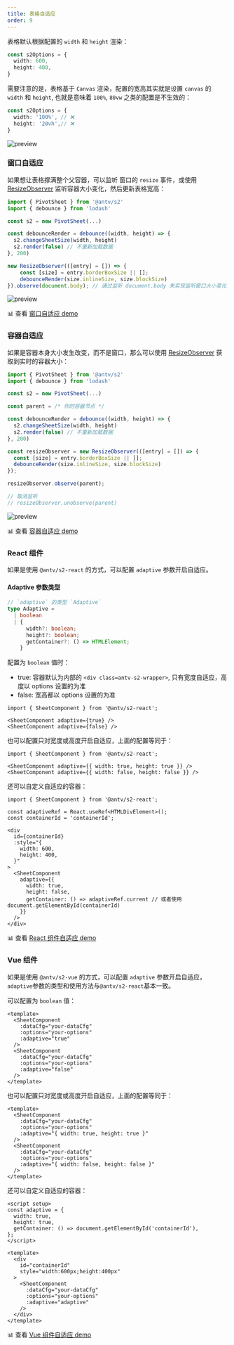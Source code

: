 ```yaml
---
title: 表格自适应
order: 9
---
```


表格默认根据配置的 `width` 和 `height` 渲染：

```ts
const s2Options = {
  width: 600,
  height: 400,
}
```

需要注意的是，表格基于 `Canvas` 渲染，配置的宽高其实就是设置 `canvas` 的 `width` 和 `height`, 也就是意味着 `100%`, `80vw` 之类的配置是不生效的：

```ts
const s2Options = {
  width: '100%', // ❌
  height: '20vh',// ❌
}
```

![preview](https://gw.alipayobjects.com/zos/antfincdn/WmM9%24SLfu/2396a53f-8946-497a-9e68-fd89f01077ff.png)

### 窗口自适应

如果想让表格撑满整个父容器，可以监听 窗口的 `resize` 事件，或使用 [ResizeObserver](https://developer.mozilla.org/zh-CN/docs/Web/API/ResizeObserver) 监听容器大小变化，然后更新表格宽高：

```ts
import { PivotSheet } from '@antv/s2'
import { debounce } from 'lodash'

const s2 = new PivotSheet(...)

const debounceRender = debounce((width, height) => {
  s2.changeSheetSize(width, height)
  s2.render(false) // 不重新加载数据
}, 200)

new ResizeObserver(([entry] = []) => {
    const [size] = entry.borderBoxSize || [];
    debounceRender(size.inlineSize, size.blockSize)
}).observe(document.body); // 通过监听 document.body 来实现监听窗口大小变化
```

![preview](https://gw.alipayobjects.com/zos/antfincdn/8kmgXX%267U/Kapture%2525202021-11-23%252520at%25252017.59.16.gif)

​📊 查看 [窗口自适应 demo](zh/examples/layout/adaptive#window-adaptation)

### 容器自适应

如果是容器本身大小发生改变，而不是窗口，那么可以使用 [ResizeObserver](https://developer.mozilla.org/zh-CN/docs/Web/API/ResizeObserver) 获取到实时的容器大小：

```ts
import { PivotSheet } from '@antv/s2'
import { debounce } from 'lodash'

const s2 = new PivotSheet(...)

const parent = /* 你的容器节点 */

const debounceRender = debounce((width, height) => {
  s2.changeSheetSize(width, height)
  s2.render(false) // 不重新加载数据
}, 200)

const resizeObserver = new ResizeObserver(([entry] = []) => {
  const [size] = entry.borderBoxSize || [];
  debounceRender(size.inlineSize, size.blockSize)
});

resizeObserver.observe(parent);

// 取消监听
// resizeObserver.unobserve(parent)
```

![preview](https://gw.alipayobjects.com/zos/antfincdn/IFNNjZ862/Kapture%2525202021-11-23%252520at%25252019.07.37.gif)

​📊 查看 [容器自适应 demo](zh/examples/layout/adaptive#container-adaptation)

### React 组件

如果是使用 `@antv/s2-react` 的方式，可以配置 `adaptive` 参数开启自适应。

#### Adaptive 参数类型

```ts
// `adaptive` 的类型 `Adaptive`
type Adaptive =
  | boolean
  | {
      width?: boolean;
      height?: boolean;
      getContainer?: () => HTMLElement;
    }
```

配置为 `boolean` 值时：

* true: 容器默认为内部的 `<div class=antv-s2-wrapper>`, 只有宽度自适应，高度以 options 设置的为准
* false: 宽高都以 options 设置的为准

```tsx
import { SheetComponent } from '@antv/s2-react';

<SheetComponent adaptive={true} />
<SheetComponent adaptive={false} />
```

也可以配置只对宽度或高度开启自适应，上面的配置等同于：

```tsx
import { SheetComponent } from '@antv/s2-react';

<SheetComponent adaptive={{ width: true, height: true }} />
<SheetComponent adaptive={{ width: false, height: false }} />
```

还可以自定义自适应的容器：

```tsx
import { SheetComponent } from '@antv/s2-react';

const adaptiveRef = React.useRef<HTMLDivElement>();
const containerId = 'containerId';

<div
  id={containerId}
  :style="{
    width: 600,
    height: 400,
  }"
>
  <SheetComponent
    adaptive={{
      width: true,
      height: false,
      getContainer: () => adaptiveRef.current // 或者使用 document.getElementById(containerId)
    }}
  />
</div>
```

​📊 查看 [React 组件自适应 demo](zh/examples/layout/adaptive#react-adaptive)

### Vue 组件

如果是使用 `@antv/s2-vue` 的方式，可以配置 `adaptive` 参数开启自适应，`adaptive`参数的类型和使用方法与`@antv/s2-react`基本一致。

可以配置为 `boolean` 值：

```tsx
<template>
  <SheetComponent
    :dataCfg="your-dataCfg"
    :options="your-options"
    :adaptive="true"
  />
  <SheetComponent
    :dataCfg="your-dataCfg"
    :options="your-options"
    :adaptive="false"
  />
</template>
```

也可以配置只对宽度或高度开启自适应，上面的配置等同于：

```tsx
<template>
  <SheetComponent
    :dataCfg="your-dataCfg"
    :options="your-options"
    :adaptive="{ width: true, height: true }"
  />
  <SheetComponent
    :dataCfg="your-dataCfg"
    :options="your-options"
    :adaptive="{ width: false, height: false }"
  />
</template>
```

还可以自定义自适应的容器：

```tsx
<script setup>
const adaptive = {
  width: true,
  height: true,
  getContainer: () => document.getElementById('containerId'),
};
</script>

<template>
  <div
    id="containerId"
    style="width:600px;height:400px"
  >
    <SheetComponent
      :dataCfg="your-dataCfg"
      :options="your-options"
      :adaptive="adaptive"
    />
  </div>
</template>
```

​📊 查看 [Vue 组件自适应 demo](https://codesandbox.io/s/vue-adaptive-demo-4pptyy?file=/src/App.vue)
